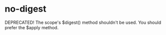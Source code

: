 # no-digest

DEPRECATED! The scope's $digest() method shouldn't be used.
You should prefer the $apply method.
